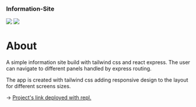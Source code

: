### Information-Site

<div>
  <img src='https://img.shields.io/badge/Tailwind_CSS-38B2AC?style=for-the-badge&logo=tailwind-css&logoColor=white'>
  <img src='https://img.shields.io/badge/Express.js-000000?style=for-the-badge&logo=express&logoColor=white'>
</div>

# About

A simple information site build with tailwind css and react express. The user can navigate to different panels handled by express routing.

The app is created with tailwind css adding responsive design to the layout for different screens sizes.

&rarr; <a href='https://basic-informational-site.panoskoul.repl.co/'>Project's link deployed with repl.</a>
